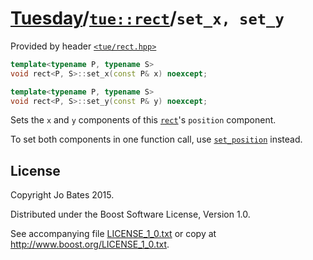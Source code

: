 [Tuesday](../../../README.md)/[`tue::rect`](../../headers/rect.md)/`set_x, set_y`
==========================================================================
Provided by header [`<tue/rect.hpp>`](../../headers/rect.md)

```c++
template<typename P, typename S>
void rect<P, S>::set_x(const P& x) noexcept;

template<typename P, typename S>
void rect<P, S>::set_y(const P& y) noexcept;
```

Sets the `x` and `y` components of this [`rect`](../../headers/rect.md)'s
`position` component.

To set both components in one function call, use
[`set_position`](set_position.md) instead.

License
-------
Copyright Jo Bates 2015.

Distributed under the Boost Software License, Version 1.0.

See accompanying file [LICENSE_1_0.txt](../../../LICENSE_1_0.txt) or copy at
http://www.boost.org/LICENSE_1_0.txt.
